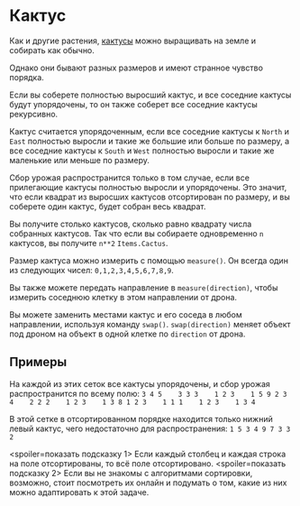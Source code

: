# Кактус
Как и другие растения, [кактусы](objects/cactus) можно выращивать на земле и собирать как обычно.

Однако они бывают разных размеров и имеют странное чувство порядка.

Если вы соберете полностью выросший кактус, и все соседние кактусы будут упорядочены, то он также соберет все соседние кактусы рекурсивно.

Кактус считается упорядоченным, если все соседние кактусы к `North` и `East` полностью выросли и такие же большие или больше по размеру, а все соседние кактусы к `South` и `West` полностью выросли и такие же маленькие или меньше по размеру.

Сбор урожая распространится только в том случае, если все прилегающие кактусы полностью выросли и упорядочены.
Это значит, что если квадрат из выросших кактусов отсортирован по размеру, и вы соберете один кактус, будет собран весь квадрат.

Вы получите столько кактусов, сколько равно квадрату числа собранных кактусов. Так что если вы собираете одновременно `n` кактусов, вы получите `n**2` `Items.Cactus`.

Размер кактуса можно измерить с помощью `measure()`.
Он всегда один из следующих чисел: `0,1,2,3,4,5,6,7,8,9`.

Вы также можете передать направление в `measure(direction)`, чтобы измерить соседнюю клетку в этом направлении от дрона.

Вы можете заменить местами кактус и его соседа в любом направлении, используя команду `swap()`.
`swap(direction)` меняет объект под дроном на объект в одной клетке по `direction` от дрона.

## Примеры
На каждой из этих сеток все кактусы упорядочены, и сбор урожая распространится по всему полю:
`3 4 5    3 3 3    1 2 3    1 5 9
2 3 4    2 2 2    1 2 3    1 3 8
1 2 3    1 1 1    1 2 3    1 3 4`

В этой сетке в отсортированном порядке находится только нижний левый кактус, чего недостаточно для распространения:
`1 5 3
4 9 7
3 3 2`

<spoiler=показать подсказку 1>
Если каждый столбец и каждая строка на поле отсортированы, то всё поле отсортировано.
</spoiler>
<spoiler=показать подсказку 2>
Если вы не знакомы с алгоритмами сортировки, возможно, стоит посмотреть их онлайн и подумать о том, какие из них можно адаптировать к этой задаче.
</spoiler>